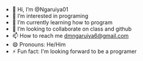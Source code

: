 - 👋 Hi, I’m @Ngaruiya01
- 👀 I’m interested in programing
- 🌱 I’m currently learning how to program
- 💞️ I’m looking to collaborate on class and github
- 📫 How to reach me dmngaruiya6@gmail.com
- 😄 Pronouns: He/Him
- ⚡ Fun fact: I'm looking forward to be a programer

<!---
Ngaruiya01/Ngaruiya01 is a ✨ special ✨ repository because its `README.md` (this file) appears on your GitHub profile.
You can click the Preview link to take a look at your changes.
--->
